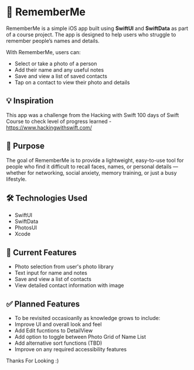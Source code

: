 # 📸 RememberMe

RememberMe is a simple iOS app built using **SwiftUI** and **SwiftData** as part of a course project. The app is designed to help users who struggle to remember people’s names and details. 

With RememberMe, users can:
- Select or take a photo of a person
- Add their name and any useful notes
- Save and view a list of saved contacts
- Tap on a contact to view their photo and details

## 💡 Inspiration

This app was a challenge from the Hacking with Swift 100 days of Swift Course to check level of progress learned - https://www.hackingwithswift.com/

## 🧠 Purpose

The goal of RememberMe is to provide a lightweight, easy-to-use tool for people who find it difficult to recall faces, names, or personal details — whether for networking, social anxiety, memory training, or just a busy lifestyle.

## 🛠️ Technologies Used

- SwiftUI
- SwiftData
- PhotosUI
- Xcode

## 🚧 Current Features

- Photo selection from user's photo library
- Text input for name and notes
- Save and view a list of contacts
- View detailed contact information with image

## ✅ Planned Features

- To be revisited occasioanlly as knowledge grows to include:
- Improve UI and overall look and feel
- Add Edit fucntions to DetailView
- Add option to toggle between Photo Grid of Name List
- Add alternative sort functions (TBD)
- Improve on any required accessibility features

Thanks For Looking :) 
